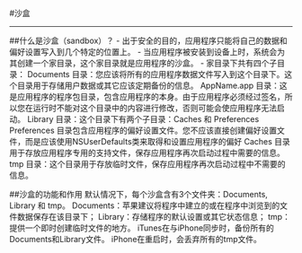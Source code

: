 #沙盒

---

##什么是沙盒（sandbox）？
     - 出于安全的目的，应用程序只能将自己的数据和偏好设置写入到几个特定的位置上。
     - 当应用程序被安装到设备上时，系统会为其创建一个家目录，这个家目录就是应用程序的沙盒。
     - 家目录下共有四个子目录：
     Documents 目录：您应该将所有的应用程序数据文件写入到这个目录下。这个目录用于存储用户数据或其它应该定期备份的信息。
     AppName.app 目录：这是应用程序的程序包目录，包含应用程序的本身。由于应用程序必须经过签名，所以您在运行时不能对这个目录中的内容进行修改，否则可能会使应用程序无法启动。
     Library 目录：这个目录下有两个子目录：Caches 和 Preferences
     Preferences 目录包含应用程序的偏好设置文件。您不应该直接创建偏好设置文件，而是应该使用NSUserDefaults类来取得和设置应用程序的偏好
     Caches 目录用于存放应用程序专用的支持文件，保存应用程序再次启动过程中需要的信息。
     tmp 目录：这个目录用于存放临时文件，保存应用程序再次启动过程中不需要的信息。

##沙盒的功能和作用
     默认情况下，每个沙盒含有3个文件夹：Documents, Library 和 tmp。
     Documents：苹果建议将程序中建立的或在程序中浏览到的文件数据保存在该目录下；
     Library：存储程序的默认设置或其它状态信息；
     tmp：提供一个即时创建临时文件的地方。
     iTunes在与iPhone同步时，备份所有的Documents和Library文件。
     iPhone在重启时，会丢弃所有的tmp文件。

